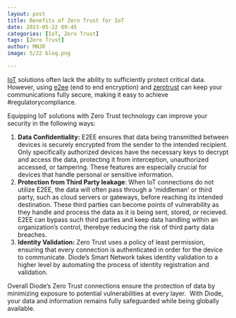 ```yaml
---
layout: post
title: Benefits of Zero Trust for IoT 
date: 2023-05-22 09:45
categories: [IoT, Zero Trust]
tags: [Zero Trust]
author: MNJR
image: 5/22 blog.png

---
```


[IoT](https://twitter.com/search?q=iot&src=typed_query) solutions often lack the ability to sufficiently protect critical data. However, using [e2ee](https://en.wikipedia.org/wiki/End-to-end_encryption) (end to end encryption) and [zerotrust](https://en.wikipedia.org/wiki/Zero_trust_security_model) can keep your communications fully secure, making it easy to achieve #regulatorycompliance. 

Equipping IoT solutions with Zero Trust technology can improve your security in the following ways: 

1.  **Data Confidentiality:** E2EE ensures that data being transmitted between devices is securely encrypted from the sender to the intended recipient. Only specifically authorized devices have the necessary keys to decrypt and access the data, protecting it from interception, unauthorized accessed, or tampering. These features are especially crucial for devices that handle personal or sensitive information. 
2.  **Protection from Third Party leakage**: When IoT connections do not utilize E2EE, the data will often pass through a 'middleman' or third party, such as cloud servers or gateways, before reaching its intended destination. These third parties can become points of vulnerability as they handle and process the data as it is being sent, stored, or recieved. E2EE can bypass such third parties and keep data handling within an organization’s control, therebye reducing the risk of third party data breaches.
3.  **Identity Validation:** Zero Trust uses a policy of least permission, ensuring that every connection is authenticated in order for the device to communicate. Diode’s Smart Network takes identity validation to a higher level by automating the process of identity registration and validation.

Overall Diode’s Zero Trust connections ensure the protection of data by minimizing exposure to potential vulnerabilities at every layer.  With Diode, your data and information remains fully safeguarded while being globally available.
